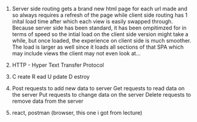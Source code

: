 1.  Server side routing gets a brand new html page for each url made and so always requires a refresh of the page while client side routing has 1 inital load time after
    which each view is easily swapped through. Because server side has been standard, it has been ompitimzed for in terms of speed so the intial load on the client side
    version might take a while, but once loaded, the experience on client side is much smoother. The load is larger as well since it loads all sections of that SPA which may
    include views the client may not even look at...

2.  HTTP - Hyper Text Transfer Protocol

3.  C reate
    R ead
    U pdate
    D estroy

4.  Post requests to add new data to server
    Get requests to read data on the server
    Put requests to change data on the server
    Delete requests to remove data from the server

5.  react, postman  (browser, this one i got from lecture)
